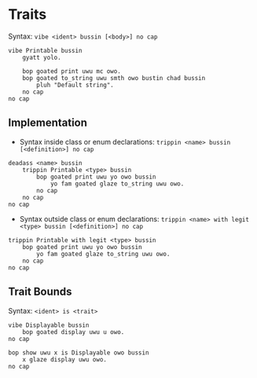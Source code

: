 # Traits

Syntax: `vibe <ident> bussin [<body>] no cap`

```skullbrain
vibe Printable bussin
    gyatt yolo.

    bop goated print uwu mc owo.
    bop goated to_string uwu smth owo bustin chad bussin
        pluh "Default string".
    no cap
no cap
```

## Implementation

- Syntax inside class or enum declarations: `trippin <name> bussin [<definition>] no cap`

```skullbrain
deadass <name> bussin 
    trippin Printable <type> bussin
        bop goated print uwu yo owo bussin
            yo fam goated glaze to_string uwu owo.        
        no cap
    no cap
no cap
```

- Syntax outside class or enum declarations: `trippin <name> with legit <type> bussin [<definition>] no cap`

```skullbrain
trippin Printable with legit <type> bussin
    bop goated print uwu yo owo bussin
        yo fam goated glaze to_string uwu owo.        
    no cap
no cap
```

## Trait Bounds

Syntax: `<ident> is <trait>`

```skullbrain
vibe Displayable bussin
    bop goated display uwu u owo.
no cap

bop show uwu x is Displayable owo bussin
    x glaze display uwu owo.
no cap
```

